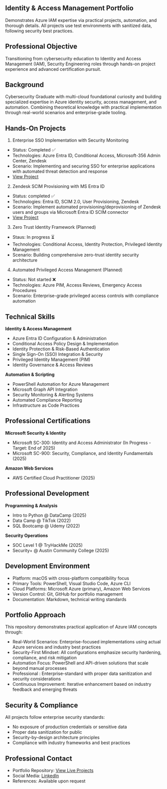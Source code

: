 ## Identity & Access Management Portfolio
Demonstrates Azure IAM expertise via practical projects, automation, and thorough details. All projects use test environments with sanitized data, following security best practices.

## Professional Objective
Transitioning from cybersecurity education to Identity and Access Management (IAM), Security Engineering roles through hands-on project experience and advanced certification pursuit.

## Background
Cybersecurity Graduate with multi-cloud foundational curiosity and building specialized expertise in Azure identity security, access management, and automation. Combining theoretical knowledge with practical implementation through real-world scenarios and enterprise-grade tooling.

## Hands-On Projects

1. Enterprise SSO Implementation with Security Monitoring
- Status: Completed ✅
- Technologies: Azure Entra ID, Conditional Access, Microsoft-356 Admin Center, Zendesk
- Scenario: Implementing and securing SSO for enterprise applications with automated threat detection and response
- [View Project](./Projects/01-enterprise-sso/)

2. Zendesk SCIM Provisioning with MS Entra ID
- Status: completed ✅
- Technologies: Entra ID, SCIM 2.0, User Provisioning, Zendesk
- Scenario: Implement automated provisioning/deprovisioning of Zendesk users and groups via Microsoft Entra ID SCIM connector
- [View Project](./projects/02-zendesk-provisioning/)

3. Zero Trust Identity Framework (Planned)
- Staus: In progress ⏳
- Technologies: Conditional Access, Identity Protection, Privileged Identity Management
- Scenario: Building comprehensive zero-trust identity security architecture
  
4. Automated Privileged Access Management (Planned)
- Status: Not started ❌
- Technologies: Azure PIM, Access Reviews, Emergency Access Procedures
- Scenario: Enterprise-grade privileged access controls with compliance automation

## Technical Skills
**Identity & Access Management**
- Azure Entra ID Configuration & Administration
- Conditional Access Policy Design & Implementation
- Identity Protection & Risk-Based Authentication
- Single Sign-On (SSO) Integration & Security
- Privileged Identity Management (PIM)
- Identity Governance & Access Reviews

**Automation & Scripting**
- PowerShell Automation for Azure Management
- Microsoft Graph API Integration
- Security Monitoring & Alerting Systems
- Automated Compliance Reporting
- Infrastructure as Code Practices
  
## Professional Certifications
**Microsoft Security & Identity**
- Microsoft SC-300: Identity and Access Administrator (In Progress - Target: End of 2025)
- Microsoft SC-900: Security, Compliance, and Identity Fundamentals (2025)

**Amazon Web Services**
- AWS Certified Cloud Practitioner (2025)

## Professional Development
**Programming & Analysis**
- Intro to Python @ DataCamp (2025)
- Data Camp @ TikTok (2022)
- SQL Bootcamp @ Udemy (2022)
  
**Security Operations**
- SOC Level 1 @ TryHackMe (2025)
- Security+ @ Austin Community College (2025)

## Development Environment
- Platform: macOS with cross-platform compatibility focus
- Primary Tools: PowerShell, Visual Studio Code, Azure CLI
- Cloud Platforms: Microsoft Azure (primary), Amazon Web Services
- Version Control: Git, GitHub for portfolio management
- Documentation: Markdown, technical writing standards

## Portfolio Approach
This repository demonstrates practical application of Azure IAM concepts through:

- Real-World Scenarios: Enterprise-focused implementations using actual Azure services and industry best practices
- Security-First Mindset: All configurations emphasize security hardening, compliance, and risk mitigation
- Automation Focus: PowerShell and API-driven solutions that scale beyond manual processes
- Professional : Enterprise-standard  with proper data sanitization and security considerations
- Continuous Improvement: Iterative enhancement based on industry feedback and emerging threats

## Security & Compliance
All projects follow enterprise security standards:

- No exposure of production credentials or sensitive data
- Proper data sanitization for public 
- Security-by-design architecture principles
- Compliance with industry frameworks and best practices
  
## Professional Contact
- Portfolio Repository: [View Live Projects](https://github.com/cama17/azure-iam-portfolio)
- Social Media: [LinkedIn](https://www.linkedin.com/in/mcguinnesscraig/)
- References: Available upon request
  
